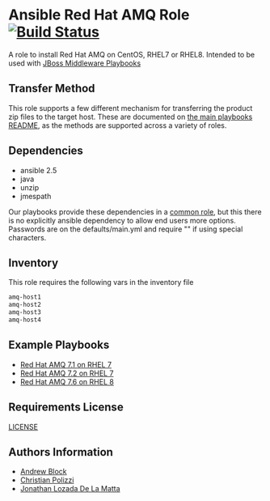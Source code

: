 # Ansible Red Hat AMQ Role [![Build Status](https://travis-ci.org/redhat-cop/jboss_amq.svg)](https://travis-ci.org/redhat-cop/jboss_amq)

A role to install Red Hat AMQ on CentOS, RHEL7 or RHEL8. Intended to be used with [JBoss Middleware Playbooks](https://github.com/redhat-cop/ansible-middleware-playbooks)

## Transfer Method

This role supports a few different mechanism for transferring the product zip files to the target host. These are documented on [the main playbooks README](https://github.com/redhat-cop/ansible-middleware-playbooks), as the methods are supported across a variety of roles.

## Dependencies

- ansible 2.5
- java
- unzip
- jmespath

Our playbooks provide these dependencies in a [common role](https://github.com/redhat-cop/ansible-role-jboss-common), but this there is no explicitly ansible dependency to allow end users more options. Passwords are on the defaults/main.yml and require "" if using special characters.

## Inventory

This role requires the following vars in the inventory file

```txt
amq-host1
amq-host2
amq-host3
amq-host4
```

## Example Playbooks

- [Red Hat AMQ 7.1 on RHEL 7](https://github.com/redhat-cop/ansible-middleware-playbooks/blob/master/amq7.1-rhel7.yml)
- [Red Hat AMQ 7.2 on RHEL 7](https://github.com/redhat-cop/ansible-middleware-playbooks/blob/master/amq7.2-rhel7.yml)
- [Red Hat AMQ 7.6 on RHEL 8](https://github.com/redhat-cop/ansible-middleware-playbooks/blob/master/amq7.6-rhel8.yml)

## Requirements License

[LICENSE](./LICENSE)

## Authors Information

- [Andrew Block](https://github.com/sabre1041)
- [Christian Polizzi](https://github.com/cpolizzi)
- [Jonathan Lozada De La Matta](https://github.com/jlozadad)
